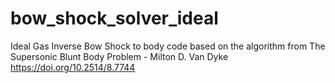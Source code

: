 # bow_shock_solver_ideal
Ideal Gas Inverse Bow Shock to body code based on the algorithm from The Supersonic Blunt Body Problem - Milton D. Van Dyke  https://doi.org/10.2514/8.7744
